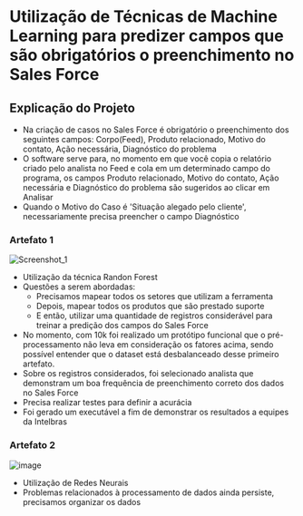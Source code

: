 # Utilização de Técnicas de Machine Learning para predizer campos que são obrigatórios o preenchimento no Sales Force

## Explicação do Projeto

- Na criação de casos no Sales Force é obrigatório o preenchimento dos seguintes campos: Corpo(Feed), Produto relacionado, Motivo do contato, Ação necessária, Diagnóstico do problema
- O software serve para, no momento em que você copia o relatório criado pelo analista no Feed e cola em um determinado campo do programa, os campos Produto relacionado, Motivo do contato, Ação necessária e Diagnóstico do problema são sugeridos ao clicar em Analisar
- Quando o Motivo do Caso é 'Situação alegado pelo cliente', necessariamente precisa preencher o campo Diagnóstico

### Artefato 1

![Screenshot_1](https://github.com/user-attachments/assets/9001b919-689a-4f41-a0af-2035cce6c9d3)


- Utilização da técnica Randon Forest
- Questões a serem abordadas:
  - Precisamos mapear todos os setores que utilizam a ferramenta
  - Depois, mapear todos os produtos que são prestado suporte
  - E então, utilizar uma quantidade de registros considerável para treinar a predição dos campos do Sales Force
- No momento, com 10k foi realizado um protótipo funcional que o pré-processamento não leva em consideração os fatores acima, sendo possível entender que o dataset está desbalanceado desse primeiro artefato.
- Sobre os registros considerados, foi selecionado analista que demonstram um boa frequência de preenchimento correto dos dados no Sales Force
- Precisa realizar testes para definir a acurácia
- Foi gerado um executável a fim de demonstrar os resultados a equipes da Intelbras

### Artefato 2

![image](https://github.com/user-attachments/assets/e6416342-d456-4400-949d-86c5d42ecb48)


- Utilização de Redes Neurais
- Problemas relacionados à processamento de dados ainda persiste, precisamos organizar os dados
